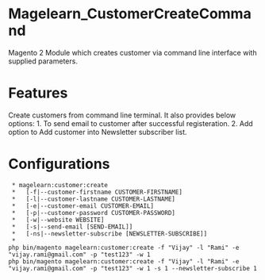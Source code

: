 # Magelearn_CustomerCreateCommand
Magento 2 Module which creates customer via command line interface with supplied parameters.

# Features
Create customers from command line terminal. It also provides below options:
    1. To send email to customer after successful registeration.
    2. Add option to Add customer into Newsletter subscriber list.

# Configurations

     * magelearn:customer:create
     *   [-f|--customer-firstname CUSTOMER-FIRSTNAME]
     *   [-l|--customer-lastname CUSTOMER-LASTNAME]
     *   [-e|--customer-email CUSTOMER-EMAIL]
     *   [-p|--customer-password CUSTOMER-PASSWORD]
     *   [-w|--website WEBSITE]
     *   [-s|--send-email [SEND-EMAIL]]
     *   [-ns|--newsletter-subscribe [NEWSLETTER-SUBSCRIBE]]
     *
    php bin/magento magelearn:customer:create -f "Vijay" -l "Rami" -e "vijay.rami@gmail.com" -p "test123" -w 1
    php bin/magento magelearn:customer:create -f "Vijay" -l "Rami" -e "vijay.rami@gmail.com" -p "test123" -w 1 -s 1 --newsletter-subscribe 1
